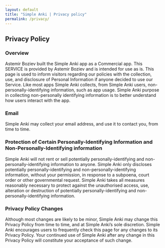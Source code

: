 ```yaml
---
layout: default
title: "Simple Anki | Privacy policy"
permalink: /privacy/
---
```


## Privacy Policy

### Overview
Astemir Boziev built the Simple Anki app as a Commercial app. This SERVICE is provided by Astemir Boziev and is intended for use as is.
This page is used to inform visitors regarding our policies with the collection, use, and disclosure of Personal Information if anyone decided to use our Service. Like most apps Simple Anki collects, from Simple Anki users, non-personally-identifying information, such as app usage. Simple Anki purpose in collecting non-personally identifying information is to better understand how users interact with the app. 
### Email
Simple Anki may collect your email address, and use it to contact you, from time to time.
### Protection of Certain Personally-Identifying Information and Non-Personally-Identifying information
Simple Anki will not rent or sell potentially personally-identifying and non-personally-identifying information to anyone. Simple Anki only discloses potentially personally-identifying and non-personally-identifying information, without your permission, in response to a subpoena, court order or other governmental request. Simple Anki takes all measures reasonably necessary to protect against the unauthorised access, use, alteration or destruction of potentially personally-identifying and non-personally-identifying information.
### Privacy Policy Changes
Although most changes are likely to be minor, Simple Anki may change this Privacy Policy from time to time, and at Simple Anki’s sole discretion. Simple Anki encourages users to frequently check this page for any changes to its Privacy Policy. Your continued use of Simple Anki after any change in this Privacy Policy will constitute your acceptance of such change.